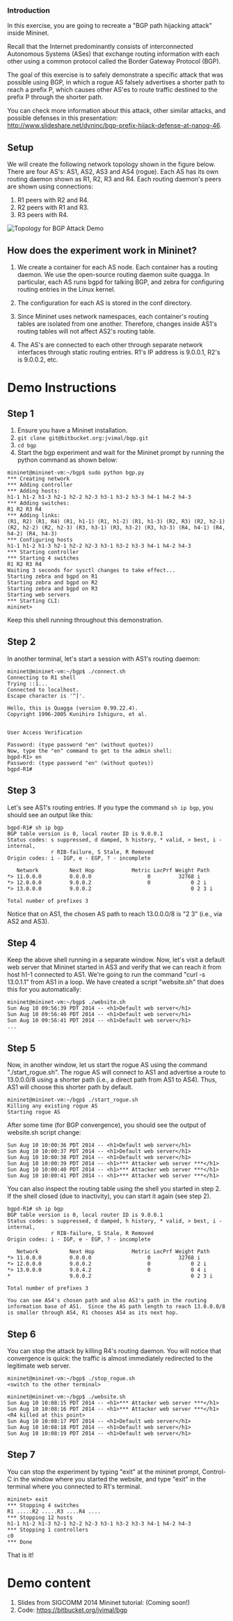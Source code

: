 ### Introduction

In this exercise, you are going to recreate a "BGP path hijacking attack" inside Mininet.

Recall that the Internet predominantly consists of interconnected Autonomous Systems (ASes) that exchange routing information with each other using a common protocol called the Border Gateway Protocol (BGP).

The goal of this exercise is to safely demonstrate a specific attack that was possible using BGP, in which a rogue AS falsely advertises a shorter path to reach a prefix P, which causes other AS'es to route traffic destined to the prefix P through the shorter path.

You can check more information about this attack, other similar attacks, and possible defenses in this presentation: http://www.slideshare.net/dyninc/bgp-prefix-hijack-defense-at-nanog-46.

## Setup
We will create the following network topology shown in the figure below.  There are four AS's: AS1, AS2, AS3 and AS4 (rogue).  Each AS has its own routing daemon shown as R1, R2, R3 and R4.  Each routing daemon's peers are shown using connections:

1. R1 peers with R2 and R4.
2. R2 peers with R1 and R3.
3. R3 peers with R4.

![Topology for BGP Attack Demo](images/bgp-attack.png)

## How does the experiment work in Mininet?
1. We create a container for each AS node.  Each container has a routing daemon. We use the open-source routing daemon suite quagga.  In particular, each AS runs bgpd for talking BGP, and zebra for configuring routing entries in the Linux kernel.

2. The configuration for each AS is stored in the conf directory.

3. Since Mininet uses network namespaces, each container's routing tables are isolated from one another.  Therefore, changes inside AS1's routing tables will not affect AS2's routing table.

4. The AS's are connected to each other through separate network interfaces through static routing entries.  R1's IP address is 9.0.0.1, R2's is 9.0.0.2, etc.

# Demo Instructions
## Step 1
1. Ensure you have a Mininet installation.
2. `git clone git@bitbucket.org:jvimal/bgp.git`
3. `cd bgp`
4. Start the bgp experiment and wait for the Mininet prompt by running the python command as shown below:

```
mininet@mininet-vm:~/bgp$ sudo python bgp.py
*** Creating network
*** Adding controller
*** Adding hosts:
h1-1 h1-2 h1-3 h2-1 h2-2 h2-3 h3-1 h3-2 h3-3 h4-1 h4-2 h4-3
*** Adding switches:
R1 R2 R3 R4
*** Adding links:
(R1, R2) (R1, R4) (R1, h1-1) (R1, h1-2) (R1, h1-3) (R2, R3) (R2, h2-1) (R2, h2-2) (R2, h2-3) (R3, h3-1) (R3, h3-2) (R3, h3-3) (R4, h4-1) (R4, h4-2) (R4, h4-3)
*** Configuring hosts
h1-1 h1-2 h1-3 h2-1 h2-2 h2-3 h3-1 h3-2 h3-3 h4-1 h4-2 h4-3
*** Starting controller
*** Starting 4 switches
R1 R2 R3 R4
Waiting 3 seconds for sysctl changes to take effect...
Starting zebra and bgpd on R1
Starting zebra and bgpd on R2
Starting zebra and bgpd on R3
Starting web servers
*** Starting CLI:
mininet>
```

Keep this shell running throughout this demonstration.

## Step 2
In another terminal, let's start a session with AS1's routing daemon:
```
mininet@mininet-vm:~/bgp$ ./connect.sh
Connecting to R1 shell
Trying ::1...
Connected to localhost.
Escape character is '^]'.

Hello, this is Quagga (version 0.99.22.4).
Copyright 1996-2005 Kunihiro Ishiguro, et al.


User Access Verification

Password: (type password "en" (without quotes))
Now, type the "en" command to get to the admin shell:
bgpd-R1> en
Password: (type password "en" (without quotes))
bgpd-R1#
```

## Step 3
Let's see AS1's routing entries.  If you type the command `sh ip bgp`, you should see an output like this:

```
bgpd-R1# sh ip bgp
BGP table version is 0, local router ID is 9.0.0.1
Status codes: s suppressed, d damped, h history, * valid, > best, i - internal,
              r RIB-failure, S Stale, R Removed
Origin codes: i - IGP, e - EGP, ? - incomplete

   Network          Next Hop            Metric LocPrf Weight Path
*> 11.0.0.0         0.0.0.0                  0         32768 i
*> 12.0.0.0         9.0.0.2                  0             0 2 i
*> 13.0.0.0         9.0.0.2                                0 2 3 i

Total number of prefixes 3
```

Notice that on AS1, the chosen AS path to reach 13.0.0.0/8 is "2 3" (i.e., via AS2 and AS3).

## Step 4
Keep the above shell running in a separate window.  Now, let's visit a default web server that Mininet started in AS3 and verify that we can reach it from host h1-1 connected to AS1.  We're going to run the command "curl -s 13.0.1.1" from AS1 in a loop.  We have created a script "website.sh" that does this for you automatically:

```
mininet@mininet-vm:~/bgp$ ./website.sh
Sun Aug 10 09:56:39 PDT 2014 -- <h1>Default web server</h1>
Sun Aug 10 09:56:40 PDT 2014 -- <h1>Default web server</h1>
Sun Aug 10 09:56:41 PDT 2014 -- <h1>Default web server</h1>
...
```

## Step 5

Now, in another window, let us start the rogue AS using the command "./start_rogue.sh".  The rogue AS will connect to AS1 and advertise a route to 13.0.0.0/8 using a shorter path (i.e., a direct path from AS1 to AS4).  Thus, AS1 will choose this shorter path by default.

```
mininet@mininet-vm:~/bgp$ ./start_rogue.sh
Killing any existing rogue AS
Starting rogue AS
```

After some time (for BGP convergence), you should see the output of website.sh script change:
```
Sun Aug 10 10:00:36 PDT 2014 -- <h1>Default web server</h1>
Sun Aug 10 10:00:37 PDT 2014 -- <h1>Default web server</h1>
Sun Aug 10 10:00:38 PDT 2014 -- <h1>Default web server</h1>
Sun Aug 10 10:00:39 PDT 2014 -- <h1>*** Attacker web server ***</h1>
Sun Aug 10 10:00:40 PDT 2014 -- <h1>*** Attacker web server ***</h1>
Sun Aug 10 10:00:41 PDT 2014 -- <h1>*** Attacker web server ***</h1>
```

You can also inspect the routing table using the shell you started in step 2.  If the shell closed (due to inactivity), you can start it again (see step 2).

```
bgpd-R1# sh ip bgp
BGP table version is 0, local router ID is 9.0.0.1
Status codes: s suppressed, d damped, h history, * valid, > best, i - internal,
              r RIB-failure, S Stale, R Removed
Origin codes: i - IGP, e - EGP, ? - incomplete

   Network          Next Hop            Metric LocPrf Weight Path
*> 11.0.0.0         0.0.0.0                  0         32768 i
*> 12.0.0.0         9.0.0.2                  0             0 2 i
*> 13.0.0.0         9.0.4.2                  0             0 4 i
*                   9.0.0.2                                0 2 3 i

Total number of prefixes 3

You can see AS4's chosen path and also AS3's path in the routing information base of AS1.  Since the AS path length to reach 13.0.0.0/8 is smaller through AS4, R1 chooses AS4 as its next hop.
```

## Step 6

You can stop the attack by killing R4's routing daemon.  You will notice that convergence is quick: the traffic is almost immediately redirected to the legitimate web server.

```
mininet@mininet-vm:~/bgp$ ./stop_rogue.sh
<switch to the other terminal>

mininet@mininet-vm:~/bgp$ ./website.sh
Sun Aug 10 10:08:15 PDT 2014 -- <h1>*** Attacker web server ***</h1>
Sun Aug 10 10:08:16 PDT 2014 -- <h1>*** Attacker web server ***</h1>
<R4 killed at this point>
Sun Aug 10 10:08:17 PDT 2014 -- <h1>Default web server</h1>
Sun Aug 10 10:08:18 PDT 2014 -- <h1>Default web server</h1>
Sun Aug 10 10:08:19 PDT 2014 -- <h1>Default web server</h1>
```

## Step 7

You can stop the experiment by typing "exit" at the mininet prompt, Control-C in the window where you started the website, and type "exit" in the terminal where you connected to R1's terminal.

```
mininet> exit
*** Stopping 4 switches
R1 .....R2 .....R3 ....R4 ....
*** Stopping 12 hosts
h1-1 h1-2 h1-3 h2-1 h2-2 h2-3 h3-1 h3-2 h3-3 h4-1 h4-2 h4-3
*** Stopping 1 controllers
c0
*** Done
```

That is it!

# Demo content

1. Slides from SIGCOMM 2014 Mininet tutorial: (Coming soon!)
2. Code: https://bitbucket.org/jvimal/bgp
